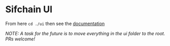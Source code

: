 # Sifchain UI

From here `cd ./ui` then see the [documentation](./ui/README.md)

_NOTE: A task for the future is to move everything in the ui folder to the root. PRs welcome!_
